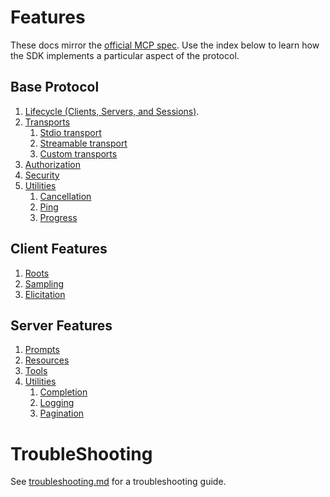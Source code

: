 # Features

These docs mirror the [official MCP spec](https://modelcontextprotocol.io/specification/2025-06-18).
Use the index below to learn how the SDK implements a particular aspect of the
protocol.

## Base Protocol

1. [Lifecycle (Clients, Servers, and Sessions)](protocol.md#lifecycle).
1. [Transports](protocol.md#transports)
    1. [Stdio transport](protocol.md#stdio-transport)
    1. [Streamable transport](protocol.md#streamable-transport)
    1. [Custom transports](protocol.md#stateless-mode)
1. [Authorization](protocol.md#authorization)
1. [Security](protocol.md#security)
1. [Utilities](protocol.md#utilities)
    1. [Cancellation](protocol.md#cancellation)
    1. [Ping](protocol.md#ping)
    1. [Progress](protocol.md#progress)

## Client Features

1. [Roots](client.md#roots)
1. [Sampling](client.md#sampling)
1. [Elicitation](client.md#elicitation)

## Server Features

1. [Prompts](server.md#prompts)
1. [Resources](server.md#resources)
1. [Tools](server.md#tools)
1. [Utilities](server.md#utilities)
    1. [Completion](server.md#completion)
    1. [Logging](server.md#logging)
    1. [Pagination](server.md#pagination)

# TroubleShooting

See [troubleshooting.md](troubleshooting.md) for a troubleshooting guide.
